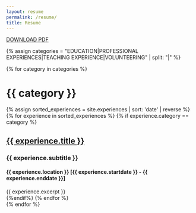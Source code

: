 ```yaml
---
layout: resume
permalink: /resume/
title: Resume
---
```

<a href="../_pages/resume/Camille_Fabo_Resume_2022.pdf" class="button alt" download>DOWNLOAD PDF</a>

<div class="resume">
  <!-- defining categories for resume -->
  {% assign categories = "EDUCATION|PROFESSIONAL EXPERIENCES|TEACHING EXPERIENCE|VOLUNTEERING" | split: "|" %}

  {% for category in categories %}
    <div class="archive-group">
      <div id="#{{ category | slugize }}"></div>
      <h1 class="page">{{ category }}</h1>
      <a name="{{ category | slugize }}"></a>
        {% assign sorted_experiences = site.experiences | sort: 'date' | reverse %}
        {% for experience in sorted_experiences %}
          {% if experience.category == category %}
            <article class="resume">
                <a href="{{ site.baseurl }}{{ experience.url }}">
                  <h2>{{ experience.title }}</h2>
                </a>
                <h3>{{ experience.subtitle }}</h3>
                <h4>{{ experience.location }} [{{ experience.startdate }} - {{ experience.enddate }}]</h4>
                <div>{{ experience.excerpt }}</div>
            </article>
          {%endif%}
        {% endfor %}
    </div>
  {% endfor %}
</div>
